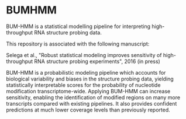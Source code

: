 # BUMHMM
BUM-HMM is a statistical modelling pipeline for interpreting high-throughput RNA structure probing data.

This repository is associated with the following manuscript:

Selega et al., "Robust statistical modeling improves sensitivity of high-throughput RNA structure probing experiments", 2016 (in press)

BUM-HMM is a probabilistic modeling pipeline which accounts for biological variability and biases in the structure probing data, yielding statistically interpretable scores for the probability of nucleotide modification transcriptome-wide. Applying BUM-HMM can increase sensitivity, enabling the identification of modified regions on many more transcripts compared with existing pipelines. It also provides confident predictions at much lower coverage levels than previously reported.
